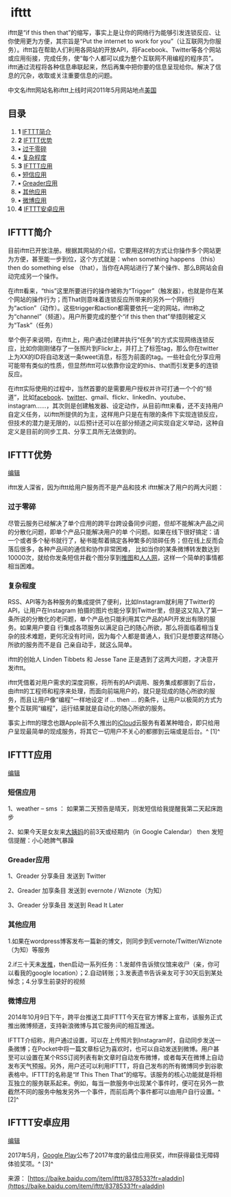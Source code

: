 #  ifttt

ifttt是“if this then that”的缩写，事实上是让你的网络行为能够引发连锁反应、让你使用更为方便，其宗旨是“Put the internet to work for you”（让互联网为你服务）。ifttt旨在帮助人们利用各网站的开放API，将Facebook、Twitter等各个网站或应用衔接，完成任务，使“每个人都可以成为整个互联网不用编程的程序员”。ifttt通过流程将各种信息串联起来，然后再集中把你要的信息呈现给你。解决了信息的冗杂，收取或关注重要信息的问题。

中文名ifttt网站名称ifttt上线时间2011年5月网站地点[美国](https://baike.baidu.com/item/%E7%BE%8E%E5%9B%BD)

## 目录

1. **1** [IFTTT简介](https://baike.baidu.com/item/ifttt/8378533?fr=aladdin#1)
2. **2** [IFTTT优势](https://baike.baidu.com/item/ifttt/8378533?fr=aladdin#2)
3. **▪** [过于零碎](https://baike.baidu.com/item/ifttt/8378533?fr=aladdin#2_1)
4. **▪** [复杂程度](https://baike.baidu.com/item/ifttt/8378533?fr=aladdin#2_2)
5. **3** [IFTTT应用](https://baike.baidu.com/item/ifttt/8378533?fr=aladdin#3)
6. **▪** [短信应用](https://baike.baidu.com/item/ifttt/8378533?fr=aladdin#3_1)
7. **▪** [Greader应用](https://baike.baidu.com/item/ifttt/8378533?fr=aladdin#3_2)
8. **▪** [其他应用](https://baike.baidu.com/item/ifttt/8378533?fr=aladdin#3_3)
9. **▪** [微博应用](https://baike.baidu.com/item/ifttt/8378533?fr=aladdin#3_4)
10. **4** [IFTTT安卓应用](https://baike.baidu.com/item/ifttt/8378533?fr=aladdin#4)

## IFTTT简介

目前ifttt已开放注册。根据其网站的介绍，它要用这样的方式让你操作多个网站更为方便，甚至能一步到位，这个方式就是：when something happens （this） then do something else （that），当你在A网站进行了某个操作、那么B网站会自动完成另一个操作。

在ifttt看来，“this”这里所要进行的操作被称为“Trigger”（触发器），也就是你在某个网站的操作行为；而That则意味着连锁反应所带来的另外一个网络行为“action”（动作）。这些trigger和action都需要依托一定的网站，ifttt称之为“channel”（频道）。用户所要完成的整个“if this then that”举措则被定义为“Task”（任务）

举个例子来说明，在ifttt上，用户通过创建并执行“任务”的方式实现网络连锁反应，比如你刚刚储存了一张照片到Flickr上，并打上了标签tag，那么你在twitter上为XX的ID将自动发送一条tweet消息，标签为前面的tag。一些社会化分享应用可能带有类似的性质，但显然ifttt可以依靠你设定的this、that而引发更多的连锁反应。

在ifttt实际使用的过程中，当然首要的是需要用户授权并许可打通一个个的“频道”，比如[facebook](https://baike.baidu.com/item/facebook)、[twitter](https://baike.baidu.com/item/twitter)、gmail、flickr、linkedln、youtube、instagram……，其次则是创建触发器、设定动作，从目前ifttt来看，还不支持用户自定义任务，以ifttt所提供的为主，这样用户只是在有限的条件下实现连锁反应，但技术的潜力是无限的，以后预计还可以在部分频道之间实现自定义举动，这种自定义是目前的同步工具、分享工具所无法做到的。

## IFTTT优势

[编辑]()

ifttt发人深省，因为ifttt给用户服务而不是产品和技术 ifttt解决了用户的两大问题：

### 过于零碎

尽管云服务已经解决了单个应用的跨平台跨设备同步问题，但却不能解决产品之间的分散化问题，即单个产品只能解决用户的单 个问题。如果在线下很好搞定：请一个或者多个秘书就行了，秘书能帮着搞定各种繁多的琐碎任务；但在线上反而会落后很多，各种产品间的通信和协作非常困难， 比如当你的某条微博转发数达到10000次，就给你发条短信并截个图分享到[推图](https://baike.baidu.com/item/%E6%8E%A8%E5%9B%BE)和[人人网](https://baike.baidu.com/item/%E4%BA%BA%E4%BA%BA%E7%BD%91)，这样一个简单的事情都相当困难。

### 复杂程度

RSS、API等为各种服务的集成提供了便利，比如Instagram就利用了Twitter的API，让用户在Instagram 拍摄的图片也能分享到Twitter里，但是这又陷入了第一条所说的分散化的老问题，单个产品也只能利用其它产品的API开发出有限的服务。如果用户要自 行集成各项服务以满足自己的随心所欲，那么将面临着相当复杂的技术难题，更何况没有时间，因为每个人都是普通人，我们只是想要这样随心所欲的服务而不是自 己亲自动手，就这么简单。

ifttt的创始人 Linden Tibbets 和 Jesse Tane 正是遇到了这两大问题，才决意开发ifttt。

ifttt凭借着对用户需求的深度洞察，将所有的API调用、服务集成都挪到了后台，由ifttt的工程师和程序来处理，而面向前端用户的，就只是现成的随心所欲的服务，而且让用户像“编程”一样地设定 if … then … 的条件，让用户以极简的方式为整个互联网“编程”，运行结果就是自动化的随心所欲的服务。

事实上ifttt的理念也跟Apple前不久推出的[iCloud](https://baike.baidu.com/item/iCloud)云服务有着某种暗合，即只给用户呈现最简单的现成服务，将其它一切用户不关心的都挪到云端或是后台。^ [1]^

## IFTTT应用

[编辑]()

### 短信应用

1、weather – sms ： 如果第二天预告是晴天，则发短信给我提醒我第二天起床跑步

2、如果今天是女友来[大姨妈](https://baike.baidu.com/item/%E5%A4%A7%E5%A7%A8%E5%A6%88)的前3天或经期内（in Google Calendar） then 发短信提醒：小心她脾气暴躁

### Greader应用

1、Greader 分享条目 发送到 Twitter

2、Greader 加享条目 发送到 evernote / Wiznote（为知）

3、Greader 分享条目 发送到 Read It Later

### 其他应用

1.如果在wordpress博客发布一篇新的博文，则同步到Evernote/Twitter/Wiznote（为知）等服务

2.if三十天未[发推](https://baike.baidu.com/item/%E5%8F%91%E6%8E%A8)，then启动一系列任务：1.发邮件告诉殡仪馆来收尸（亲，你可以看我的google location）；2.自动转账；3.发表遗书告诉亲友可于30天后到某处悼念；4.分享生前录好的视频

### 微博应用

2014年10月9日下午，跨平台推送工具IFTTT今天在官方博客上宣布，该服务正式推出微博频道，支持新浪微博与其它服务间的相互推送。

IFTTT介绍称，用户通过设置，可以在上传照片到Instagram时，自动同步发送一条微博；在Pocket中将一篇文章标记为喜欢时，也可以自动发送到微博。用户甚至可以设置在某个RSS订阅列表有新文章时自动发布微博，或者每天在微博上自动发布天气预报。另外，用户还可以利用IFTTT，将自己发布的所有微博同步到谷歌表格中。IFTTT的名称是“If This Then That”的缩写。该服务的核心功能就是将相互独立的服务联系起来。例如，每当一款服务中出现某个事件时，便可在另外一款截然不同的服务中触发另外一个事件，而前后两个事件都可以由用户自行设置。^ [2]^

## IFTTT安卓应用

[编辑]()

2017年5月，[Google Play](https://baike.baidu.com/item/Google%20Play)公布了2017年度的最佳应用获奖，ifttt获得最佳无障碍体验奖项。^ [3]^

来源： [https://baike.baidu.com/item/ifttt/8378533?fr=aladdin](https://baike.baidu.com/item/ifttt/8378533?fr=aladdin)
